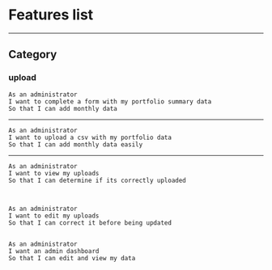 # Features list
***

## Category

### upload


    As an administrator
    I want to complete a form with my portfolio summary data
    So that I can add monthly data
___
    As an administrator
    I want to upload a csv with my portfolio data
    So that I can add monthly data easily
___
    As an administrator
    I want to view my uploads
    So that I can determine if its correctly uploaded



    As an administrator
    I want to edit my uploads
    So that I can correct it before being updated


    As an administrator
    I want an admin dashboard
    So that I can edit and view my data
